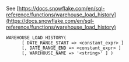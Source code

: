 See [https://docs.snowflake.com/en/sql-reference/functions/warehouse_load_history](https://docs.snowflake.com/en/sql-reference/functions/warehouse_load_history)
```
WAREHOUSE_LOAD_HISTORY(
      [ DATE_RANGE_START => <constant_expr> ]
      [, DATE_RANGE_END => <constant_expr> ]
      [, WAREHOUSE_NAME => '<string>' ] )
```
